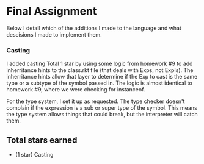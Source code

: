 # Final Assignment

Below I detail which of the additions I made to the language and what descisions I made to implement them.

### Casting

I added casting
Total 1 star by using some logic from homework #9 to add inherritance hints to the class.rkt file (that deals with Exps, not ExpIs). The inherritance hints allow that layer to determine if the Exp to cast is the same type or a subtype of the symbol passed in. The logic is almost identical to homework #9, where we were checking for instanceof.

For the type system, I set it up as requested. The type checker doesn't complain if the expression is a sub or super type of the symbol. This means the type system allows things that could break, but the interpreter will catch them.

## Total stars earned
- (1 star) Casting

